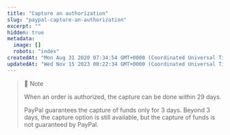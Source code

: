 ```yaml
---
title: "Capture an authorization"
slug: "paypal-capture-an-authorization"
excerpt: ""
hidden: true
metadata: 
  image: []
  robots: "index"
createdAt: "Mon Aug 31 2020 07:34:54 GMT+0000 (Coordinated Universal Time)"
updatedAt: "Wed Nov 15 2023 00:22:34 GMT+0000 (Coordinated Universal Time)"
---
```

> 🚧 Note
> 
> When an order is authorized, the capture can be done within 29 days.
> 
> PayPal guarantees the capture of funds only for 3 days. Beyond 3 days, the capture option is still available, but the capture of funds is not guaranteed by PayPal.
